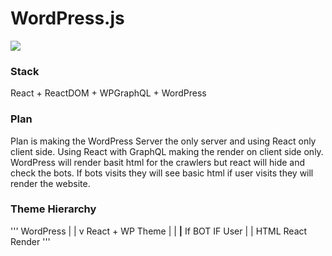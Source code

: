 # WordPress.js
![](https://img.shields.io/badge/Status-Under_Development-orange.svg)


### Stack
React + ReactDOM + WPGraphQL + WordPress

### Plan
Plan is making the WordPress Server the only server and using React only client side.
Using React with GraphQL making the render on client side only.
WordPress will render basit html for the crawlers but react will hide and check the bots.
If bots visits they will see basic html if user visits they will render the website.


### Theme Hierarchy
'''
       WordPress 
           |
           |
           v
     React + WP Theme
           |
           |
       ____|____
If BOT          IF User
  |               |
 HTML         React Render
'''
